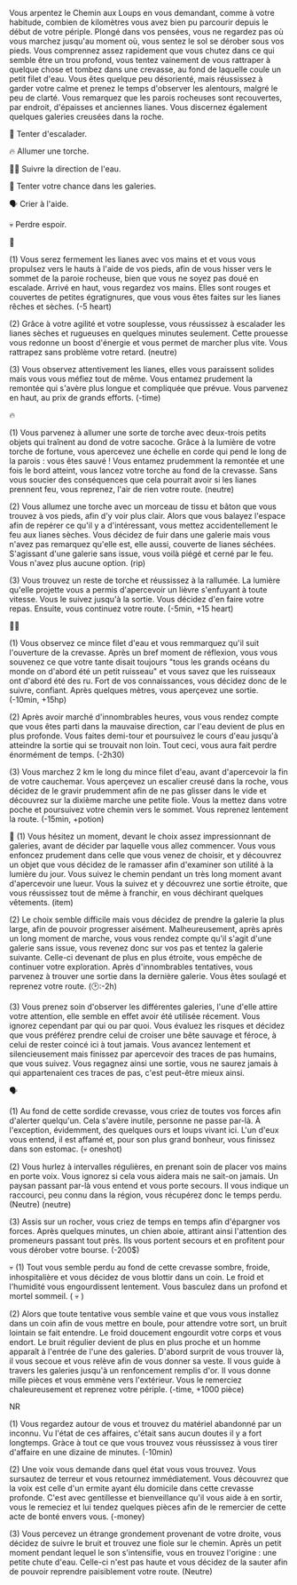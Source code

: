 Vous arpentez le Chemin aux Loups en vous demandant, comme à votre habitude, combien de kilomètres vous avez bien pu parcourir depuis le début de votre périple. Plongé dans vos pensées, vous ne regardez pas où vous marchez jusqu'au moment où, vous sentez le sol se dérober sous vos pieds. Vous comprennez assez rapidement que vous chutez dans ce qui semble être un trou profond, vous tentez vainement de vous rattraper à quelque chose et tombez dans une crevasse, au fond de laquelle coule un petit filet d'eau. Vous êtes quelque peu désorienté, mais réussissez à garder votre calme et prenez le temps d'observer les alentours, malgré le peu de clarté. Vous remarquez que les parois rocheuses sont recouvertes, par endroit, d'épaisses et anciennes lianes. Vous discernez également quelques galeries creusées dans la roche. 

🔗 Tenter d'escalader.

🔥 Allumer une torche.

🚶‍♂️ Suivre la direction de l'eau.

🔄 Tenter votre chance dans les galeries.

🗣 Crier à l'aide.

💀 Perdre espoir.


🔗

(1) Vous serez fermement les lianes avec vos mains et et vous vous propulsez vers le hauts à l'aide de vos pieds, afin de vous hisser vers le sommet de la paroie rocheuse, bien que vous ne soyez pas doué en escalade. Arrivé en haut, vous regardez vos mains. Elles sont rouges et couvertes de petites égratignures, que vous vous êtes faites sur les lianes rêches et sèches. 
(-5 heart)

(2) Grâce à votre agilité et votre souplesse, vous réussissez à escalader les lianes sèches et rugueuses en quelques minutes seulement. Cette prouesse vous redonne un boost d'énergie et vous permet de marcher plus vite. Vous rattrapez sans problème votre retard.
(neutre)

(3) Vous observez attentivement les lianes, elles vous paraissent solides mais vous vous méfiez tout de même. Vous entamez prudement la remontée qui s'avère plus longue et compliquée que prévue. Vous parvenez en haut, au prix de grands efforts. 
(-time)


🔥

(1) Vous parvenez à allumer une sorte de torche avec deux-trois petits objets qui traînent au dond de votre sacoche. Grâce à la lumière de votre torche de fortune, vous apercevez une échelle en corde qui pend le long de la parois : vous êtes sauvé ! Vous entamez prudemment la remontée et une fois le bord atteint, vous lancez votre torche au fond de la crevasse. Sans vous soucier des conséquences que cela pourrait avoir si les lianes prennent feu, vous reprenez, l'air de rien votre route.
(neutre)

(2) Vous allumez une torche avec un morceau de tissu et bâton que vous trouvez à vos pieds, afin d'y voir plus clair. Alors que vous balayez l'espace afin de repérer ce qu'il y a d'intéressant, vous mettez accidentellement le feu aux lianes sèches. Vous décidez de fuir dans une galerie mais vous n'avez pas remarquez qu'elle est, elle aussi, couverte de lianes séchées. S'agissant d'une galerie sans issue, vous voilà piégé et cerné par le feu. Vous n'avez plus aucune option. 
(rip)

(3) Vous trouvez un reste de torche et réussissez à la rallumée. La lumière qu'elle projette vous a permis d'apercevoir un lièvre s'enfuyant à toute vitesse. Vous le suivez jusqu'à la sortie. Vous décidez d'en faire votre repas. Ensuite, vous continuez votre route. 
(-5min, +15 heart)


🚶‍♂️

(1) Vous observez ce mince filet d'eau et vous remmarquez qu'il suit l'ouverture de la crevasse. Après un bref moment de réflexion, vous vous souvenez ce que votre tante disait toujours "tous les grands océans du monde on d'abord été un petit ruisseau" et vous savez que les ruisseaux ont d'abord été des ru. Fort de vos connaissances, vous décidez donc de le suivre, confiant. Après quelques mètres, vous aperçevez une sortie.
(-10min, +15hp)

(2) Après avoir marché d'innombrables heures, vous vous rendez compte que vous êtes parti dans la mauvaise direction, car l'eau devient de plus en plus profonde. Vous faites demi-tour et poursuivez le cours d'eau jusqu'à atteindre la sortie qui se trouvait non loin. Tout ceci, vous aura fait perdre énormément de temps.
(-2h30)

(3) Vous marchez 2 km le long du mince filet d'eau, avant d'apercevoir la fin de votre cauchemar. Vous aperçevez un escalier creusé dans la roche, vous décidez de le gravir prudemment afin de ne pas glisser dans le vide et découvrez sur la dixième marche une petite fiole. Vous la mettez dans votre poche et poursuivez votre chemin vers le sommet. Vous reprenez lentement la route.
(-15min, +potion)

🔄 
(1) Vous hésitez un moment, devant le choix assez impressionnant de galeries, avant de décider par laquelle vous allez commencer. Vous vous enfoncez prudement dans celle que vous venez de choisir, et y découvrez un objet que vous décidez de le ramasser afin d'examiner son utilité à la lumière du jour. Vous suivez le chemin pendant un très long moment avant d'apercevoir une lueur. Vous la suivez et y découvrez une sortie étroite, que vous réussissez tout de même à franchir, en vous déchirant quelques vêtements. 
(item)

(2) Le choix semble difficile mais vous décidez de prendre la galerie la plus large, afin de pouvoir progresser aisément. Malheureusement, après après un long moment de marche, vous vous rendez compte qu'il s'agit d'une galerie sans issue, vous revenez donc sur vos pas et tentez la galerie suivante. Celle-ci devenant de plus en plus étroite, vous empêche de continuer votre exploration. Après d'innombrables tentatives, vous parvenez à trouver une sortie dans la dernière galerie. Vous êtes soulagé et reprenez votre route. 
(🕑:-2h)

(3) Vous prenez soin d'observer les différentes galeries, l'une d'elle attire votre attention, elle semble en effet avoir été utilisée récement. Vous ignorez cependant par qui ou par quoi. Vous évaluez les risques et décidez que vous préférez prendre celui de croiser une bête sauvage et féroce, à celui de rester coincé ici à tout jamais. Vous avancez lentement et silencieusement mais finissez par apercevoir des traces de pas humains, que vous suivez. Vous regagnez ainsi une sortie, vous ne saurez jamais à qui appartenaient ces traces de pas, c'est peut-être mieux ainsi.

🗣

(1) Au fond de cette sordide crevasse, vous criez de toutes vos forces afin d'alerter quelqu'un. Cela s'avère inutile, personne ne passe par-là. À l'exception, évidemment, des quelques ours et loups vivant ici. L'un d'eux vous entend, il est affamé et, pour son plus grand bonheur, vous finissez dans son estomac. 
(💀 oneshot)

(2) Vous hurlez à intervalles régulières, en prenant soin de placer vos mains en porte voix. Vous ignorez si cela vous aidera mais ne sait-on jamais. Un paysan passant par-là vous entend et vous porte secours. Il vous indique un raccourci, peu connu dans la région, vous récupérez donc le temps perdu. (Neutre)
(neutre)

(3) Assis sur un rocher, vous criez de temps en temps afin d'épargner vos forces. Après quelques minutes, un chien aboie, attirant ainsi l'attention des promeneurs passant tout près. Ils vous portent secours et en profitent pour vous dérober votre bourse. 
(-200$)

💀 
(1) Tout vous semble perdu au fond de cette crevasse sombre, froide, inhospitalière et vous décidez de vous blottir dans un coin. Le froid et l'humidité vous engourdissent lentement. Vous basculez dans un profond et mortel sommeil. 
( 💀 )

(2) Alors que toute tentative vous semble vaine et que vous vous installez dans un coin afin de vous mettre en boule, pour attendre votre sort, un bruit lointain se fait entendre. Le froid doucement engourdit votre corps et vous endort. Le bruit régulier devient de plus en plus proche et un homme apparaît à l'entrée de l'une des galeries. D'abord surprit de vous trouver là, il vous secoue et vous relève afin de vous donner sa veste. Il vous guide à travers les galeries jusqu'à un renfoncement remplis d'or. Il vous donne mille pièces et vous emmène vers l'extérieur. Vous le remerciez chaleureusement et reprenez votre périple.
(-time, +1000 pièce)

NR

(1) Vous regardez autour de vous et trouvez du matériel abandonné par un inconnu. Vu l'état de ces affaires, c'était sans aucun doutes il y a fort longtemps. Gràce à tout ce que vous trouvez vous réussissez à vous tirer d'affaire en une dizaine de minutes.
(-10min)

(2) Une voix vous demande dans quel état vous vous trouvez. Vous sursautez de terreur et vous retournez immédiatement. Vous découvrez que la voix est celle d'un ermite ayant élu domicile dans cette crevasse profonde. C'est avec gentillesse et bienveillance qu'il vous aide à en sortir, vous le remeciez et lui tendez quelques pièces afin de le remercier de cette acte de bonté envers vous. 
(-money)

(3) Vous percevez un étrange grondement provenant de votre droite, vous décidez de suivre le bruit et trouvez une fiole sur le chemin. Après un petit moment pendant lequel le son s'intensifie, vous en trouvez l'origine : une petite chute d'eau. Celle-ci n'est pas haute et vous décidez de la sauter afin de pouvoir reprendre paisiblement votre route. 
(Neutre)
